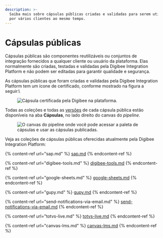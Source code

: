 ```yaml
---
description: >-
  Saiba mais sobre cápsulas públicas criadas e validadas para serem utilizadas
  por vários clientes ao mesmo tempo.
---
```


# Cápsulas públicas

Cápsulas públicas são componentes reutilizáveis ​​ou conjuntos de integração fornecidos a qualquer cliente ou usuário da plataforma. Elas normalmente são criadas, testadas e validadas pela Digibee Integration Platform e não podem ser editadas para garantir qualidade e segurança.

As cápsulas públicas que foram criadas e validadas pela Digibee Integration Platform tem um ícone de certificado, conforme mostrado na figura a seguir:\


<figure><img src="../../../.gitbook/assets/cápsula-certificada (1).png" alt="Cápsula certificada pela Digibee na plataforma."><figcaption></figcaption></figure>

Todas as coleções e todas as [versões](../versionamento-de-capsulas.md) de cada cápsula pública estão disponíveis na aba **Cápsulas**, no lado direito do canvas do _pipeline_.

<figure><img src="../../../.gitbook/assets/publicar-cápsula-2.png" alt="O canvas do pipeline onde você pode acessar a paleta de cápsulas e usar as cápsulas publicadas."><figcaption></figcaption></figure>

Veja as coleções de cápsulas públicas oferecidas atualmente pela Digibee Integration Platform:

{% content-ref url="sap.md" %}
[sap.md](sap.md)
{% endcontent-ref %}

{% content-ref url="digibee-tools.md" %}
[digibee-tools.md](digibee-tools.md)
{% endcontent-ref %}

{% content-ref url="google-sheets.md" %}
[google-sheets.md](google-sheets.md)
{% endcontent-ref %}

{% content-ref url="gupy.md" %}
[gupy.md](gupy.md)
{% endcontent-ref %}

{% content-ref url="send-notifications-via-email.md" %}
[send-notifications-via-email.md](send-notifications-via-email.md)
{% endcontent-ref %}

{% content-ref url="totvs-live.md" %}
[totvs-live.md](totvs-live.md)
{% endcontent-ref %}

{% content-ref url="canvas-lms.md" %}
[canvas-lms.md](canvas-lms.md)
{% endcontent-ref %}
